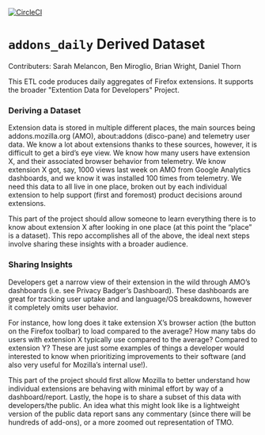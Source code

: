 [![CircleCI](https://circleci.com/gh/mozilla/addons_daily.svg?style=svg)](https://circleci.com/gh/mozilla/addons_daily)

# `addons_daily` Derived Dataset
Contributers: Sarah Melancon, Ben Miroglio, Brian Wright, Daniel Thorn

This ETL code produces daily aggregates of Firefox extensions. It supports the broader "Extention Data for Developers" Project.

### Deriving a Dataset
Extension data is stored in multiple different places, the main sources being addons.mozilla.org (AMO), about:addons (disco-pane) and telemetry user data. We know a lot about extensions thanks to these sources, however, it is difficult to get a bird’s eye view. We know how many users have extension X, and their associated browser behavior from telemetry. We know extension X got, say, 1000 views last week on AMO from Google Analytics dashboards, and we know it was installed 100 times from telemetry. We need this data to all live in one place, broken out by each individual extension to help support (first and foremost) product decisions around extensions. 

This part of the project should allow someone to learn everything there is to know about extension X after looking in one place (at this point the “place” is a dataset). This repo accomplishes all of the above, the ideal next steps involve sharing these insights with a broader audience.

### Sharing Insights 
Developers get a narrow view of their extension in the wild through AMO’s dashboards (i.e. see Privacy Badger’s Dashboard). These dashboards are great for tracking user uptake and and language/OS breakdowns, however it completely omits user behavior. 

For instance, how long does it take extension X’s browser action (the button on the Firefox toolbar) to load compared to the average? How many tabs do users with extension X typically use compared to the average? Compared to extension Y? These are just some examples of things a developer would interested to know when prioritizing improvements to their software (and also very useful for Mozilla’s internal use!).

This part of the project should first allow Mozilla to better understand how individual extensions are behaving with minimal effort by way of a dashboard/report. Lastly, the hope is to share a subset of this data with developers/the public. An idea what this might look like is a lightweight version of the public data report sans any commentary (since there will be hundreds of add-ons), or a more zoomed out representation of TMO.


